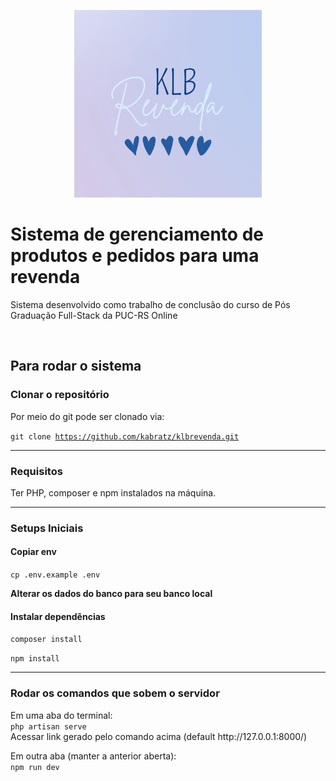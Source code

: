 
<p align="center">
    <img width="300" src="./public/logo.webp" alt="Logo KLB Revenda">
</p>
<h1>Sistema de gerenciamento de produtos e pedidos para uma revenda</h1>

<p>Sistema desenvolvido como trabalho de conclusão do curso de Pós Graduação Full-Stack da PUC-RS Online</p>

<br>
<h2>Para rodar o sistema</h2>

<h3>Clonar o repositório</h3>
Por meio do git pode ser clonado via:

<code>git clone https://github.com/kabratz/klbrevenda.git</code>
<hr>
<h3>Requisitos</h3>
Ter PHP, composer e npm instalados na máquina.

<hr>
<h3>Setups Iniciais</h3>
<h4>Copiar env</h4>

<code>cp .env.example .env</code>

<p>
    <strong>
        Alterar os dados do banco para seu banco local
    </strong>
</p>

<h4>Instalar dependências</h4>
<code>composer install</code>

<code>npm install</code>

<hr>
<h3>Rodar os comandos que sobem o servidor</h3>
<p>
    Em uma aba do terminal:
    <br>
    <code>php artisan serve</code>
    <br>
    Acessar link gerado pelo comando acima (default http://127.0.0.1:8000/)
</p>

<p>
    Em outra aba (manter a anterior aberta):
    <br>
    <code>npm run dev</code>
</p>

